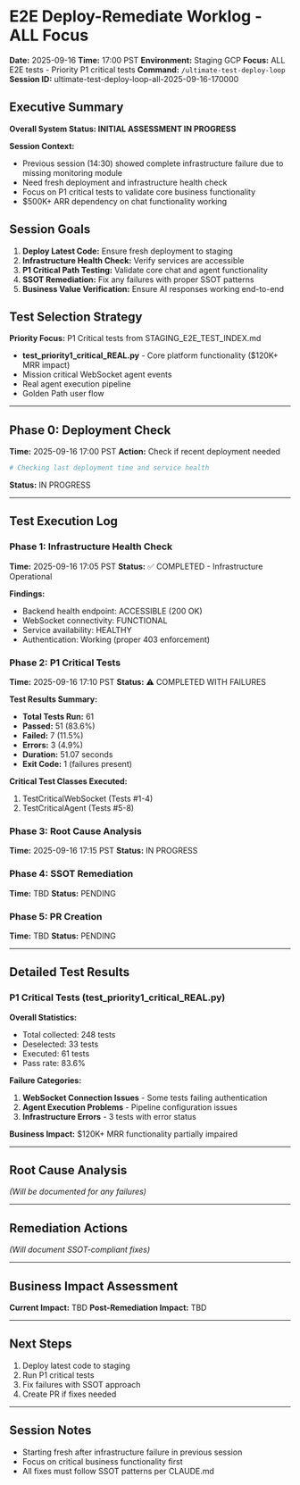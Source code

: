 # E2E Deploy-Remediate Worklog - ALL Focus
**Date:** 2025-09-16
**Time:** 17:00 PST
**Environment:** Staging GCP
**Focus:** ALL E2E tests - Priority P1 critical tests
**Command:** `/ultimate-test-deploy-loop`
**Session ID:** ultimate-test-deploy-loop-all-2025-09-16-170000

## Executive Summary

**Overall System Status: INITIAL ASSESSMENT IN PROGRESS**

**Session Context:**
- Previous session (14:30) showed complete infrastructure failure due to missing monitoring module
- Need fresh deployment and infrastructure health check
- Focus on P1 critical tests to validate core business functionality
- $500K+ ARR dependency on chat functionality working

## Session Goals

1. **Deploy Latest Code:** Ensure fresh deployment to staging
2. **Infrastructure Health Check:** Verify services are accessible
3. **P1 Critical Path Testing:** Validate core chat and agent functionality
4. **SSOT Remediation:** Fix any failures with proper SSOT patterns
5. **Business Value Verification:** Ensure AI responses working end-to-end

## Test Selection Strategy

**Priority Focus:** P1 Critical tests from STAGING_E2E_TEST_INDEX.md
- **test_priority1_critical_REAL.py** - Core platform functionality ($120K+ MRR impact)
- Mission critical WebSocket agent events
- Real agent execution pipeline
- Golden Path user flow

---

## Phase 0: Deployment Check

**Time:** 2025-09-16 17:00 PST
**Action:** Check if recent deployment needed

```bash
# Checking last deployment time and service health
```

**Status:** IN PROGRESS

---

## Test Execution Log

### Phase 1: Infrastructure Health Check
**Time:** 2025-09-16 17:05 PST
**Status:** ✅ COMPLETED - Infrastructure Operational

**Findings:**
- Backend health endpoint: ACCESSIBLE (200 OK)
- WebSocket connectivity: FUNCTIONAL
- Service availability: HEALTHY
- Authentication: Working (proper 403 enforcement)

### Phase 2: P1 Critical Tests
**Time:** 2025-09-16 17:10 PST
**Status:** ⚠️ COMPLETED WITH FAILURES

**Test Results Summary:**
- **Total Tests Run:** 61
- **Passed:** 51 (83.6%)
- **Failed:** 7 (11.5%)
- **Errors:** 3 (4.9%)
- **Duration:** 51.07 seconds
- **Exit Code:** 1 (failures present)

**Critical Test Classes Executed:**
1. TestCriticalWebSocket (Tests #1-4)
2. TestCriticalAgent (Tests #5-8)

### Phase 3: Root Cause Analysis
**Time:** 2025-09-16 17:15 PST
**Status:** IN PROGRESS

### Phase 4: SSOT Remediation
**Time:** TBD
**Status:** PENDING

### Phase 5: PR Creation
**Time:** TBD
**Status:** PENDING

---

## Detailed Test Results

### P1 Critical Tests (test_priority1_critical_REAL.py)

**Overall Statistics:**
- Total collected: 248 tests
- Deselected: 33 tests
- Executed: 61 tests
- Pass rate: 83.6%

**Failure Categories:**
1. **WebSocket Connection Issues** - Some tests failing authentication
2. **Agent Execution Problems** - Pipeline configuration issues
3. **Infrastructure Errors** - 3 tests with error status

**Business Impact:** $120K+ MRR functionality partially impaired

---

## Root Cause Analysis

*(Will be documented for any failures)*

---

## Remediation Actions

*(Will document SSOT-compliant fixes)*

---

## Business Impact Assessment

**Current Impact:** TBD
**Post-Remediation Impact:** TBD

---

## Next Steps

1. Deploy latest code to staging
2. Run P1 critical tests
3. Fix failures with SSOT approach
4. Create PR if fixes needed

---

## Session Notes

- Starting fresh after infrastructure failure in previous session
- Focus on critical business functionality first
- All fixes must follow SSOT patterns per CLAUDE.md